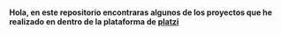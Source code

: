 #### Hola, en este repositorio encontraras algunos de los proyectos que he realizado en dentro de la plataforma de [platzi](https://platzi.com/)
